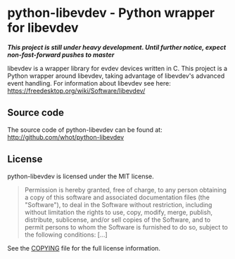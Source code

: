 python-libevdev - Python wrapper for libevdev
=============================================

***This project is still under heavy development. Until further notice,
expect non-fast-forward pushes to master***

libevdev is a wrapper library for evdev devices written in C. This project
is a Python wrapper around libevdev, taking advantage of libevdev's advanced
event handling. For information about libevdev see here:
https://freedesktop.org/wiki/Software/libevdev/

Source code
-----------

The source code of python-libevdev can be found at:
http://github.com/whot/python-libevdev

License
-------

python-libevdev is licensed under the MIT license.

> Permission is hereby granted, free of charge, to any person obtaining a
> copy of this software and associated documentation files (the "Software"),
> to deal in the Software without restriction, including without limitation
> the rights to use, copy, modify, merge, publish, distribute, sublicense,
> and/or sell copies of the Software, and to permit persons to whom the
> Software is furnished to do so, subject to the following conditions: [...]

See the [COPYING](http://github.com/whot/python-libevdev/blob/master/COPYING)
file for the full license information.
